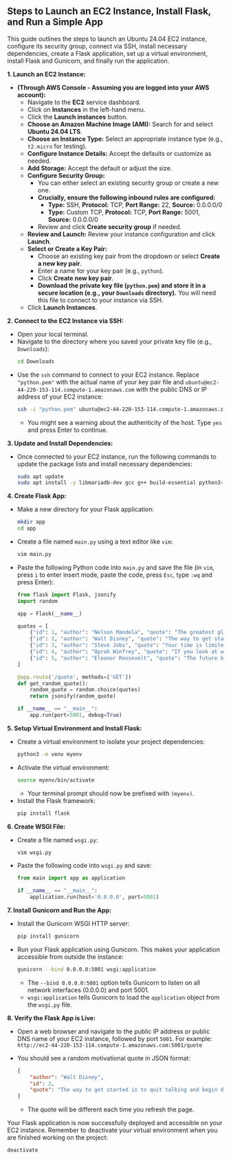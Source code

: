## Steps to Launch an EC2 Instance, Install Flask, and Run a Simple App

This guide outlines the steps to launch an Ubuntu 24.04 EC2 instance, configure its security group, connect via SSH, install necessary dependencies, create a Flask application, set up a virtual environment, install Flask and Gunicorn, and finally run the application.

**1. Launch an EC2 Instance:**

* **(Through AWS Console - Assuming you are logged into your AWS account):**
    * Navigate to the **EC2** service dashboard.
    * Click on **Instances** in the left-hand menu.
    * Click the **Launch instances** button.
    * **Choose an Amazon Machine Image (AMI):** Search for and select **Ubuntu 24.04 LTS**.
    * **Choose an Instance Type:** Select an appropriate instance type (e.g., `t2.micro` for testing).
    * **Configure Instance Details:** Accept the defaults or customize as needed.
    * **Add Storage:** Accept the default or adjust the size.
    * **Configure Security Group:**
        * You can either select an existing security group or create a new one.
        * **Crucially, ensure the following inbound rules are configured:**
            * **Type:** SSH, **Protocol:** TCP, **Port Range:** 22, **Source:** 0.0.0.0/0
            * **Type:** Custom TCP, **Protocol:** TCP, **Port Range:** 5001, **Source:** 0.0.0.0/0
        * Review and click **Create security group** if needed.
    * **Review and Launch:** Review your instance configuration and click **Launch**.
    * **Select or Create a Key Pair:**
        * Choose an existing key pair from the dropdown or select **Create a new key pair**.
        * Enter a name for your key pair (e.g., `python`).
        * Click **Create new key pair**.
        * **Download the private key file (`python.pem`) and store it in a secure location (e.g., your `Downloads` directory).** You will need this file to connect to your instance via SSH.
    * Click **Launch Instances**.

**2. Connect to the EC2 Instance via SSH:**

* Open your local terminal.
* Navigate to the directory where you saved your private key file (e.g., `Downloads`):
    ```bash
    cd Downloads
    ```
* Use the `ssh` command to connect to your EC2 instance. Replace `"python.pem"` with the actual name of your key pair file and `ubuntu@ec2-44-220-153-114.compute-1.amazonaws.com` with the public DNS or IP address of your EC2 instance:
    ```bash
    ssh -i "python.pem" ubuntu@ec2-44-220-153-114.compute-1.amazonaws.com
    ```
    * You might see a warning about the authenticity of the host. Type `yes` and press Enter to continue.

**3. Update and Install Dependencies:**

* Once connected to your EC2 instance, run the following commands to update the package lists and install necessary dependencies:
    ```bash
    sudo apt update
    sudo apt install -y libmariadb-dev gcc g++ build-essential python3-dev dh-python python3-venv
    ```

**4. Create Flask App:**

* Make a new directory for your Flask application:
    ```bash
    mkdir app
    cd app
    ```
* Create a file named `main.py` using a text editor like `vim`:
    ```bash
    vim main.py
    ```
* Paste the following Python code into `main.py` and save the file (in `vim`, press `i` to enter insert mode, paste the code, press `Esc`, type `:wq` and press Enter):

    ```python
    from flask import Flask, jsonify
    import random

    app = Flask(__name__)

    quotes = [
        {"id": 1, "author": "Nelson Mandela", "quote": "The greatest glory in living lies not in never falling, but in rising every time we fall."},
        {"id": 2, "author": "Walt Disney", "quote": "The way to get started is to quit talking and begin doing."},
        {"id": 3, "author": "Steve Jobs", "quote": "Your time is limited, so don't waste it living someone else's life."},
        {"id": 4, "author": "Oprah Winfrey", "quote": "If you look at what you have in life, you'll always have more. If you look at what you don't have in life, you'll never have enough."},
        {"id": 5, "author": "Eleanor Roosevelt", "quote": "The future belongs to those who believe in the beauty of their dreams."},
    ]

    @app.route('/quote', methods=['GET'])
    def get_random_quote():
        random_quote = random.choice(quotes)
        return jsonify(random_quote)

    if __name__ == "__main__":
        app.run(port=5001, debug=True)
    ```

**5. Setup Virtual Environment and Install Flask:**

* Create a virtual environment to isolate your project dependencies:
    ```bash
    python3 -m venv myenv
    ```
* Activate the virtual environment:
    ```bash
    source myenv/bin/activate
    ```
    * Your terminal prompt should now be prefixed with `(myenv)`.
* Install the Flask framework:
    ```bash
    pip install flask
    ```

**6. Create WSGI File:**

* Create a file named `wsgi.py`:
    ```bash
    vim wsgi.py
    ```
* Paste the following code into `wsgi.py` and save:

    ```python
    from main import app as application

    if __name__ == "__main__":
        application.run(host='0.0.0.0', port=5001)
    ```

**7. Install Gunicorn and Run the App:**

* Install the Gunicorn WSGI HTTP server:
    ```bash
    pip install gunicorn
    ```
* Run your Flask application using Gunicorn. This makes your application accessible from outside the instance:
    ```bash
    gunicorn --bind 0.0.0.0:5001 wsgi:application
    ```
    * The `--bind 0.0.0.0:5001` option tells Gunicorn to listen on all network interfaces (0.0.0.0) and port 5001.
    * `wsgi:application` tells Gunicorn to load the `application` object from the `wsgi.py` file.

**8. Verify the Flask App is Live:**

* Open a web browser and navigate to the public IP address or public DNS name of your EC2 instance, followed by port `5001`. For example: `http://ec2-44-220-153-114.compute-1.amazonaws.com:5001/quote`
* You should see a random motivational quote in JSON format:

    ```json
    {
        "author": "Walt Disney",
        "id": 2,
        "quote": "The way to get started is to quit talking and begin doing."
    }
    ```
    * The quote will be different each time you refresh the page.

Your Flask application is now successfully deployed and accessible on your EC2 instance. Remember to deactivate your virtual environment when you are finished working on the project:

```bash
deactivate